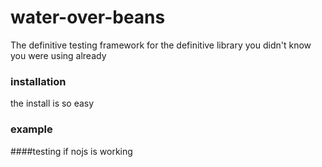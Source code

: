 # water-over-beans

The definitive testing framework for the definitive library you didn't know you were using already

### installation

the install is so easy 

### example

####testing if nojs is working
```
   
   
```



